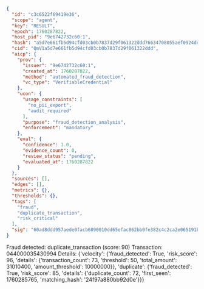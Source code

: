 ```json
{
  "id": "c3c6522f69419e36",
  "scope": "agent",
  "key": "RESULT",
  "epoch": 1760287822,
  "host_pid": "9e6742732c60:1",
  "hash": "a5d7e661fb5d94cfd03cb0b7837d29f061322ddd76634708055aef0924dea81d",
  "cid": "QmV1a5d7e661fb5d94cfd03cb0b7837d29f061322ddd",
  "aicp": {
    "prov": {
      "issuer": "9e6742732c60:1",
      "created_at": 1760287822,
      "method": "automated_fraud_detection",
      "vc_type": "VerifiableCredential"
    },
    "ucon": {
      "usage_constraints": [
        "no_pii_export",
        "audit_required"
      ],
      "purpose": "fraud_detection_analysis",
      "enforcement": "mandatory"
    },
    "eval": {
      "confidence": 1.0,
      "evidence_count": 0,
      "review_status": "pending",
      "evaluated_at": 1760287822
    }
  },
  "sources": [],
  "edges": [],
  "metrics": {},
  "thresholds": {},
  "tags": [
    "fraud",
    "duplicate_transaction",
    "risk_critical"
  ],
  "sig": "60ad8ddd957aede0facb6890010dd65efac862bb0fe382c4c2ca2e065191bb8a"
}
```

Fraud detected: duplicate_transaction (score: 90)
Transaction: 044000035430994
Details: {'velocity': {'fraud_detected': True, 'risk_score': 96, 'details': {'transaction_count': 73, 'threshold': 50, 'total_amount': 31010400, 'amount_threshold': 10000000}}, 'duplicate': {'fraud_detected': True, 'risk_score': 85, 'details': {'duplicate_count': 72, 'first_seen': 1760285765, 'matching_hash': '24f97a880bb92d0e'}}}